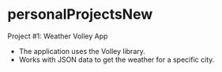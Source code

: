 # personalProjectsNew


Project #1: Weather Volley App
  - The application uses the Volley library. 
  - Works with JSON data to get the weather for a specific city.
